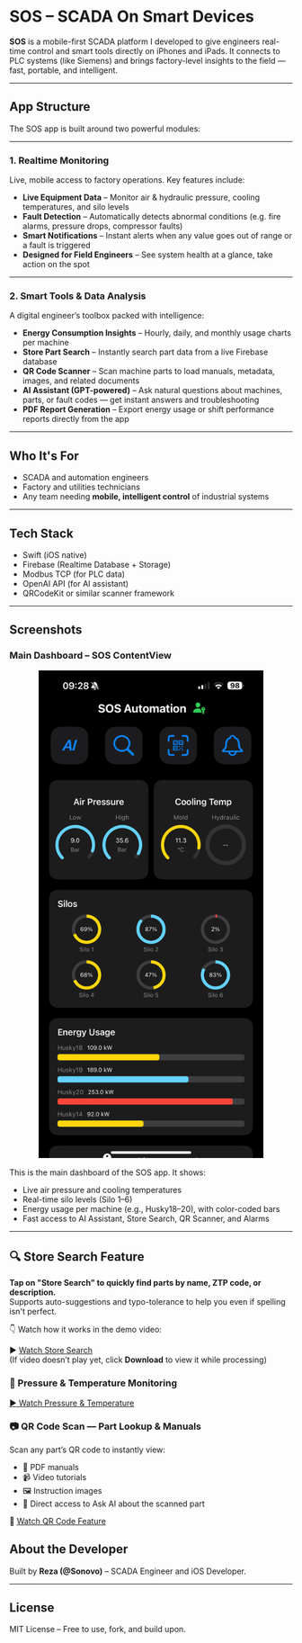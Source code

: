 # SOS – SCADA On Smart Devices

**SOS** is a mobile-first SCADA platform I developed to give engineers real-time control and smart tools directly on iPhones and iPads. It connects to PLC systems (like Siemens) and brings factory-level insights to the field — fast, portable, and intelligent.

---

##  App Structure

The SOS app is built around two powerful modules:

---

### 1.  Realtime Monitoring

Live, mobile access to factory operations. Key features include:

-  **Live Equipment Data** – Monitor air & hydraulic pressure, cooling temperatures, and silo levels
-  **Fault Detection** – Automatically detects abnormal conditions (e.g. fire alarms, pressure drops, compressor faults)
-  **Smart Notifications** – Instant alerts when any value goes out of range or a fault is triggered
-  **Designed for Field Engineers** – See system health at a glance, take action on the spot

---

### 2.  Smart Tools & Data Analysis

A digital engineer’s toolbox packed with intelligence:

-  **Energy Consumption Insights** – Hourly, daily, and monthly usage charts per machine
-  **Store Part Search** – Instantly search part data from a live Firebase database
-  **QR Code Scanner** – Scan machine parts to load manuals, metadata, images, and related documents
-  **AI Assistant (GPT-powered)** – Ask natural questions about machines, parts, or fault codes — get instant answers and troubleshooting
-  **PDF Report Generation** – Export energy usage or shift performance reports directly from the app

---

##  Who It's For

- SCADA and automation engineers  
- Factory and utilities technicians  
- Any team needing **mobile, intelligent control** of industrial systems

---

##  Tech Stack

- Swift (iOS native)
- Firebase (Realtime Database + Storage)
- Modbus TCP (for PLC data)
- OpenAI API (for AI assistant)
- QRCodeKit or similar scanner framework

---

##  Screenshots

###  Main Dashboard – SOS ContentView

<p align="center">
  <img src="screens/dashboard.PNG" alt="SOS Dashboard" width="400"/>
</p>

This is the main dashboard of the SOS app. It shows:
- Live air pressure and cooling temperatures
- Real-time silo levels (Silo 1–6)
- Energy usage per machine (e.g., Husky18–20), with color-coded bars
- Fast access to AI Assistant, Store Search, QR Scanner, and Alarms

---
## 🔍 Store Search Feature

**Tap on "Store Search" to quickly find parts by name, ZTP code, or description.**  
Supports auto-suggestions and typo-tolerance to help you even if spelling isn't perfect.

👇 Watch how it works in the demo video:

▶️ [Watch Store Search](https://drive.google.com/open?id=1q_O_wIg-M-hHYdOrUy7BY57rejrLL9xr&usp=drive_fs)  
(If video doesn’t play yet, click **Download** to view it while processing)

### 🔵 Pressure & Temperature Monitoring  
[▶️ Watch Pressure & Temperature](https://drive.google.com/open?id=1KAQYGHL0KfimwG6g9CMc3eiNPZHp10Uk&usp=drive_fs)

### 📷 QR Code Scan — Part Lookup & Manuals

Scan any part’s QR code to instantly view:

* 📄 PDF manuals
* 📹 Video tutorials
* 🖼️ Instruction images
* 🤖 Direct access to Ask AI about the scanned part

🎥 [Watch QR Code Feature](https://drive.google.com/open?id=1ZRIAh2mlIcqYzuquIOOsoz-Pip5AYO_x&usp=drive_fs)


##  About the Developer

Built by **Reza (@Sonovo)** – SCADA Engineer and iOS Developer.  

---

##  License

MIT License – Free to use, fork, and build upon.
